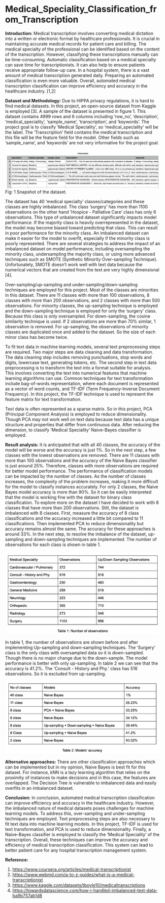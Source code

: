 # Medical_Speciality_Classification_from_Transcription

**Introduction:** Medical transcription involves converting medical dictation into a written or electronic format by healthcare professionals. It is crucial in maintaining accurate medical records for patient care and billing. The medical specialty of the professional can be identified based on the content of the transcription. However, classifying these transcriptions manually can be time-consuming. Automatic classification based on a medical specialty can save time for transcriptionists. It can also help to ensure patients receive appropriate follow-up care. In a hospital system, there is a vast amount of medical transcription generated daily. Preparing an automated classification is even more valuable. Overall, automated medical transcription classification can improve efficiency and accuracy in the healthcare industry. [1,2]

**Dataset and Methodology:** Due to HIPPA privacy regulations, it is hard to find medical datasets. In this project, an open-source dataset from Kaggle is employed [3]. A sample of the dataset is presented in figure 1. This dataset contains 4999 rows and 6 columns including ‘row_no’, ‘description’, ‘medical_speciality’, ‘sample_name’, ‘transcription’, and ‘keywords’.  The project goal is to classify ‘Medical Speciality’, so ‘medical_speciality’ will be the label. The ‘Transcription’ field contains the medical transcription and this file will be the feature field for the model. Other fields such as ‘sample_name’, and ‘keywords’ are not very informative for the project goal. 

![alt text](/Images/Data_samples.png)
Fig: 1 Snapshot of the dataset.

The dataset has 40 ‘medical specialty’ classes/categories and these classes are highly imbalanced. The class ‘surgery’ has more than 1100 observations on the other hand ‘Hospice - Palliative Care’ class has only 6 observations. This type of unbalanced dataset significantly impacts model performance. If the majority class is heavily overrepresented in the dataset, the model may become biased toward predicting that class. This can result in poor performance for the minority class. An imbalanced dataset can make it easier for the model to overfit, especially if the minority class is poorly represented. There are several strategies to address the impact of an imbalanced dataset on model performance, including oversampling the minority class, undersampling the majority class, or using more advanced techniques such as SMOTE (Synthetic Minority Over-sampling Technique). Unfortunately, SMOTE doesn’t work well with text data because the numerical vectors that are created from the text are very highly dimensional [4]. 

Over-sampling/up-sampling and under-sampling/down-sampling techniques are employed for this project. Most of the classes are minorities in this dataset. There are 11 classes with more than 100 observations, 8 classes with more than 200 observations, and 2 classes with more than 500 observations. For minority classes, the up-sampling technique is employed and the down-sampling technique is employed for only the ‘surgery’ class. Because this class is only oversampled. For down-sampling, the cosine similarity technique is used. If 2 observations are more than 70% similar, 1 observation is removed. For up-sampling, the observations of minority classes are duplicated once and added to the dataset. So the size of each minor class has become twice. 

To fit text data in machine learning models, several text preprocessing steps are required. Two major steps are data cleaning and data transformation. The data cleaning step includes removing punctuations, stop words and digits, lowercase text, generating tokens, etc. The second step in text data preprocessing is to transform the text into a format suitable for analysis. This involves converting the text into numerical features that machine learning algorithms can use. Common techniques for text transformation include bag-of-words representation, where each document is represented as a vector of word counts, and TF-IDF (Term Frequency-Inverse Document Frequency). In this project, the TF-IDF technique is used to represent the feature matrix for text transformation.

Text data is often represented as a sparse matrix. So in this project, PCA (Principal Component Analysis) is employed to reduce dimensionality. Though PCA may not work well on text data because text data has a unique structure and properties that differ from continuous data. After reducing the dimension, to classify ‘Medical Speciality’ Naive-Bayes classifier is employed.

**Result analysis:** It is anticipated that with all 40 classes, the accuracy of the model will be worse and the accuracy is just 1%. So in the next step, a few classes with the lowest observations are removed. There are 11 classes with more than 100 observations and the accuracy of the Naive Bayes classifier is just around 25%. Therefore, classes with more observations are required for better model performance. The performance of classification models can be impacted by the number of classes. As the number of classes increases, the complexity of the problem increases, making it more difficult for the model to classify instances accurately. For only 2 classes, the Naive Bayes model accuracy is more than 90%. So it can be easily interpreted that the model is working fine with the dataset for binary class classification. To explore more on the dataset I have decided to work with 8 classes that have more than 200 observations. Still, the dataset is imbalanced with 8 classes. First, measure the accuracy of 8 class classifications and the accuracy increased a little bit compared to 11 classifications. Then implemented PCA to reduce dimensionality but accuracy remains almost the same. The accuracy for these approaches is around 33%. In the next step, to resolve the imbalance of the dataset, up-sampling and down-sampling techniques are implemented. The number of observations for each class is shown in table 1.

![alt text](/Images/No_Observations.png)

In table 1, the number of observations are shown before and after implementing Up-sampling and down-sampling techniques. The ‘Surgery’ class is the only class with oversampled data so it is down-sampled. Though there is no major change due to the down-sample. The model performance is better with only up-sampling. In table 2 we can see that the accuracy is 41.2%. The ‘Consult - History and Phy.’ class has 516 observations. So it is excluded from up-sampling.

![alt text](/Images/Result_analysis.png)

**Alternative approaches:** There are other classification approaches which can be implemented but in my opinion, Naive Bayes is best fit for this dataset. For instance, kNN is a lazy learning algorithm that relies on the proximity of instances to make decisions and in this case, the features are overlapped. The Decision Tree is vulnerable to imbalanced data and easily overfits in an imbalanced dataset.

**Conclusion:** In conclusion, automated medical transcription classification can improve efficiency and accuracy in the healthcare industry. However, the imbalanced nature of medical datasets poses challenges for machine learning models. To address this, over-sampling and under-sampling techniques are employed. Text preprocessing steps are also necessary to fit text data into machine learning models. In this project, TF-IDF is used for text transformation, and PCA is used to reduce dimensionality. Finally, a Naive-Bayes classifier is employed to classify the ‘Medical Speciality’ of the transcription. Overall, these techniques can improve the accuracy and efficiency of medical transcription classification. This system can lead to better patient care for any hospital transcription management system.


**Reference:** 
1. https://www.coursera.org/articles/medical-transcriptionist
2. https://www.webmd.com/a-to-z-guides/what-is-a-medical-transcriptionist
3. https://www.kaggle.com/datasets/tboyle10/medicaltranscriptions
4. https://towardsdatascience.com/how-i-handled-imbalanced-text-data-ba9b757ab1d8

